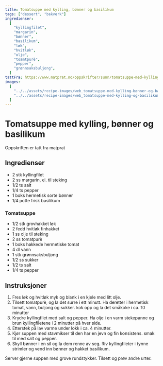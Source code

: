 ```yaml
---
title: Tomatsuppe med kylling, bønner og basilikum
tags: ["dessert", "bakverk"]
ingredienser:
  [
    "kyllingfilet",
    "margarin",
    "bønner",
    "basilikum",
    "løk",
    "hvitløk",
    "olje",
    "toamtpurè",
    "pepper",
    "grønnsaksbuljong",
  ]
tattFra: https://www.matprat.no/oppskrifter/sunn/tomatsuppe-med-kylling-bonner-og-basilikum-/
images:
  [
    "../../assets/recipe-images/web_tomatsuppe-med-kylling-bønner-og-basilikum.jpg",
    "../../assets/recipe-images/web_tomatsuppe-med-kylling-og-basilikum-to.jpg",
  ]
---
```


# Tomatsuppe med kylling, bønner og basilikum

Oppskriften er tatt fra matprat

## Ingredienser

- 2 stk kyllingfilet
- 2 ss margarin, el. til steking
- 1/2 ts salt
- 1/4 ts pepper
- 1 boks hermetisk sorte bønner
- 1/4 potte frisk basilikum

### Tomatsuppe

- 1/2 stk grovhakket løk
- 2 fedd hvitløk finhakket
- 1 ss olje til steking
- 2 ss tomatpurè
- 1 boks hakkede hermetiske tomat
- 4 dl vann
- 1 stk grønnsaksbuljong
- 1/2 ss sukker
- 1/2 ts salt
- 1/4 ts pepper

## Instruksjoner

1. Fres løk og hvitløk myk og blank i en kjele med litt olje.
2. Tilsett tomatpurè, og la det surre i ett minutt. Ha deretter i hermetisk tomat, vann, buljong og sukker. kok opp og la det småkoke i ca. 10 minutter
3. Krydre kyllingfilet med salt og pepper. Ha olje i en varm stekepanne og brun kyllingfiletene i 2 minutter på hver side.
4. Etterstek på lav varme under lokk i ca. 4 minutter.
5. Kjør suppen med stavmikser til den har en jevn og fin konsistens. smak til med salt og pepper.
6. Skyll bønner i en sil og la dem renne av seg. Riv kyllingfileter i tynne strimler og vend inn bønner og hakket basilikum.

Server gjerne suppen med grove rundstykker. Tilsett og prøv andre urter.
